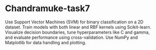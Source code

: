 # Chandramuke-task7
Use Support Vector Machines (SVM) for binary classification on a 2D dataset. Train models with both linear and RBF kernels using Scikit-learn. Visualize decision boundaries, tune hyperparameters like C and gamma, and evaluate performance using cross-validation. Use NumPy and Matplotlib for data handling and plotting.
